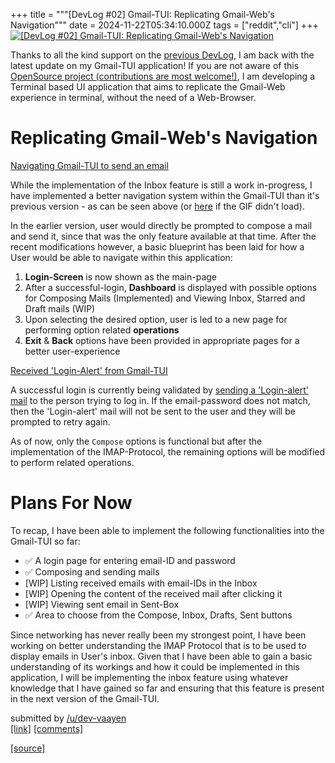+++
title = """[DevLog #02] Gmail-TUI: Replicating Gmail-Web's Navigation"""
date = 2024-11-22T05:34:10.000Z
tags = ["reddit","cli"]
+++
[![[DevLog #02] Gmail-TUI: Replicating Gmail-Web's Navigation](https://external-preview.redd.it/rEIzoI5Bv9EUhn2YlC-cI-dyz8gUoTRxbBpZgJkQud8.gif?width=320&crop=smart&s=56945789c67aba43eddf10d96ebd4803244356da "[DevLog #02] Gmail-TUI: Replicating Gmail-Web's Navigation")](https://www.reddit.com/r/commandline/comments/1gx0q6c/devlog_02_gmailtui_replicating_gmailwebs/)

Thanks to all the kind support on the [previous DevLog](https://www.reddit.com/r/commandline/comments/1gnlscc/devlog_01_gmailtui_replicating_the_gmailweb/), I am back with the latest update on my Gmail-TUI application! If you are not aware of this [OpenSource project (contributions are most welcome!)](https://github.com/dev-vaayen/Gmail-TUI), I am developing a Terminal based UI application that aims to replicate the Gmail-Web experience in terminal, without the need of a Web-Browser.

Replicating Gmail-Web's Navigation
==================================

[Navigating Gmail-TUI to send an email](https://i.redd.it/xi25nd9m3e2e1.gif)

While the implementation of the Inbox feature is still a work in-progress, I have implemented a better navigation system within the Gmail-TUI than it's previous version - as can be seen above (or [here](https://i.imgur.com/LGWmkLP.gif) if the GIF didn't load).

In the earlier version, user would directly be prompted to compose a mail and send it, since that was the only feature available at that time. After the recent modifications however, a basic blueprint has been laid for how a User would be able to navigate within this application:

1.  **Login-Screen** is now shown as the main-page
2.  After a successful-login, **Dashboard** is displayed with possible options for Composing Mails (Implemented) and Viewing Inbox, Starred and Draft mails (WIP)
3.  Upon selecting the desired option, user is led to a new page for performing option related **operations**
4.  **Exit** & **Back** options have been provided in appropriate pages for a better user-experience

[Received 'Login-Alert' from Gmail-TUI](https://preview.redd.it/gpmgei3p3e2e1.png?width=916&format=png&auto=webp&s=0e8e2ab75ec40bbaa4c6a27d6550b0361e87023e)

A successful login is currently being validated by [sending a 'Login-alert' mail](https://github.com/dev-vaayen/Gmail-TUI/blob/main/main.go#L58) to the person trying to log in. If the email-password does not match, then the 'Login-alert' mail will not be sent to the user and they will be prompted to retry again.

As of now, only the `Compose` options is functional but after the implementation of the IMAP-Protocol, the remaining options will be modified to perform related operations.

Plans For Now
=============

To recap, I have been able to implement the following functionalities into the Gmail-TUI so far:

*   ✅ A login page for entering email-ID and password
*   ✅ Composing and sending mails
*   \[WIP\] Listing received emails with email-IDs in the Inbox
*   \[WIP\] Opening the content of the received mail after clicking it
*   \[WIP\] Viewing sent email in Sent-Box
*   ✅ Area to choose from the Compose, Inbox, Drafts, Sent buttons

Since networking has never really been my strongest point, I have been working on better understanding the IMAP Protocol that is to be used to display emails in User's inbox. Given that I have been able to gain a basic understanding of its workings and how it could be implemented in this application, I will be implementing the inbox feature using whatever knowledge that I have gained so far and ensuring that this feature is present in the next version of the Gmail-TUI.

submitted by [/u/dev-vaayen](https://www.reddit.com/user/dev-vaayen)  
[\[link\]](https://www.reddit.com/r/commandline/comments/1gx0q6c/devlog_02_gmailtui_replicating_gmailwebs/) [\[comments\]](https://www.reddit.com/r/commandline/comments/1gx0q6c/devlog_02_gmailtui_replicating_gmailwebs/)

[[source]](https://www.reddit.com/r/commandline/comments/1gx0q6c/devlog_02_gmailtui_replicating_gmailwebs/)
